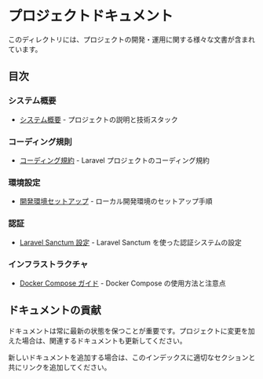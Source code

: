 # プロジェクトドキュメント

このディレクトリには、プロジェクトの開発・運用に関する様々な文書が含まれています。

## 目次

### システム概要

- [システム概要](./docs/system-overview.md) - プロジェクトの説明と技術スタック

### コーディング規則

- [コーディング規約](./docs/coding-standards.md) - Laravel プロジェクトのコーディング規約

### 環境設定

- [開発環境セットアップ](./docs/environment/setup.md) - ローカル開発環境のセットアップ手順

### 認証

- [Laravel Sanctum 設定](./docs/authentication/sanctum-setup.md) - Laravel Sanctum を使った認証システムの設定

### インフラストラクチャ

- [Docker Compose ガイド](./docs/docker/compose-guide.md) - Docker Compose の使用方法と注意点

## ドキュメントの貢献

ドキュメントは常に最新の状態を保つことが重要です。プロジェクトに変更を加えた場合は、関連するドキュメントも更新してください。

新しいドキュメントを追加する場合は、このインデックスに適切なセクションと共にリンクを追加してください。